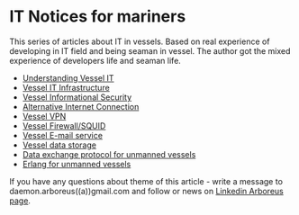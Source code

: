 # IT Notices for mariners

This series of articles about IT in vessels. Based on real experience of developing in IT field and being seaman in vessel. The author got the mixed experience of developers life and seaman life.

* [Understanding Vessel IT](https://github.com/ArboreusSystems/arboreus_articles/blob/master/it_notice_for_mariners/undestanding_vessel_it/eng.understanding_vessel_it.md)
* [Vessel IT Infrastructure](https://github.com/ArboreusSystems/arboreus_articles/blob/master/it_notice_for_mariners/vessel_it_infrastructure/eng.vessel_it_infrastructure.md)
* [Vessel Informational Security](https://github.com/ArboreusSystems/arboreus_articles/blob/master/it_notice_for_mariners/vessel_informational_security/eng.vessel_informational_security.md)
* [Alternative Internet Connection](https://github.com/ArboreusSystems/arboreus_articles/blob/master/it_notice_for_mariners/alternative_internet_connection/eng.alternative_internet_connection.md)
* [Vessel VPN](https://github.com/ArboreusSystems/arboreus_articles/blob/master/it_notice_for_mariners/organising_vessel_vpn/eng.organising_vessel_vpn.md)
* [Vessel Firewall/SQUID](https://github.com/ArboreusSystems/arboreus_articles/blob/master/it_notice_for_mariners/vessel_firewall_squid/eng.vessel_firewall_squid.md)
* [Vessel E-mail service](https://github.com/ArboreusSystems/arboreus_articles/blob/master/it_notice_for_mariners/vessel_email/eng.vessel_email.md)
* [Vessel data storage](https://github.com/ArboreusSystems/arboreus_articles/blob/master/it_notice_for_mariners/vessel_data_storage/eng.vessel_data_storage.md)
* [Data exchange protocol for unmanned vessels](https://github.com/ArboreusSystems/arboreus_articles/blob/master/it_notice_for_mariners/data_exchange_protocol_for_unmanned_vessels/eng.data_exchange_protocol_for_unmanned_vessels.md)
* [Erlang for unmanned vessels](https://github.com/ArboreusSystems/arboreus_articles/blob/master/it_notice_for_mariners/erlang_for_unmanned_vessels/eng.erlang_for_unmanned_vessels.md)

If you have any questions about theme of this article - write a message to daemon.arboreus((a))gmail.com and follow or news on [Linkedin Arboreus page](https://www.linkedin.com/company/arboreus-systems/).